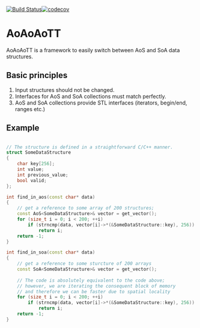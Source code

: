[![Build Status](https://travis-ci.com/pavelkryukov/AoAoAoTT.svg?branch=master)](https://travis-ci.com/pavelkryukov/AoAoAoTT)[![codecov](https://codecov.io/gh/pavelkryukov/aoaoaott/branch/master/graph/badge.svg)](https://codecov.io/gh/pavelkryukov/aoaoaott)

# AoAoAoTT

AoAoAoTT is a framework to easily switch between AoS and SoA data structures.

## Basic principles

1. Input structures should not be changed.
2. Interfaces for AoS and SoA collections must match perfectly.
3. AoS and SoA collections provide STL interfaces (iterators, begin/end, ranges etc.)

## Example

```c++

// The structure is defined in a straightforward C/C++ manner.
struct SomeDataStructure
{
    char key[256];
    int value;
    int previous_value;
    bool valid;
};

int find_in_aos(const char* data)
{
    // get a reference to some array of 200 structures;
    const AoS<SomeDataStructure>& vector = get_vector();
    for (size_t i = 0; i < 200; ++i)
        if (strncmp(data, vector[i]->*(&SomeDataStructure::key), 256))
            return i;
    return -1;
}

int find_in_soa(const char* data)
{
    // get a reference to some sturcture of 200 arrays
    const SoA<SomeDataStructure>& vector = get_vector();
    
    // The code is absolutely equivalent to the code above;
    // however, we are iterating the consequent block of memory
    // and therefore we can be faster due to spatial locality
    for (size_t i = 0; i < 200; ++i)
        if (strncmp(data, vector[i]->*(&SomeDataStructure::key), 256))
            return i;
    return -1;
}
```
